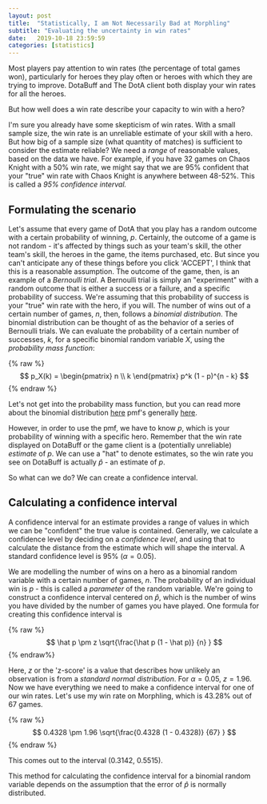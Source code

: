 ```yaml
---
layout: post
title:  "Statistically, I am Not Necessarily Bad at Morphling"
subtitle: "Evaluating the uncertainty in win rates"
date:   2019-10-18 23:59:59
categories: [statistics]
---
```


Most players pay attention to win rates (the percentage of total games won), particularly for heroes they play often or heroes with which they are trying to improve. DotaBuff and The DotA client both display your win rates for all the heroes.

But how well does a win rate describe your capacity to win with a hero?

I'm sure you already have some skepticism of win rates. With a small sample size, the win rate is an unreliable estimate of your skill with a hero. But how big of a sample size (what quantity of matches) is sufficient to consider the estimate reliable? We need a *range* of reasonable values, based on the data we have. For example, if you have 32 games on Chaos Knight with a 50% win rate, we might say that we are 95% confident that your "true" win rate with Chaos Knight is anywhere between 48-52%. This is called a *95% confidence interval.*

## Formulating the scenario
Let's assume that every game of DotA that you play has a random outcome with a certain probability of winning, $p$. Certainly, the outcome of a game is not random - it's affected by things such as your team's skill, the other team's skill, the heroes in the game, the items purchased, etc. But since you can't anticipate any of these things before you click 'ACCEPT', I think that this is a reasonable assumption. The outcome of the game, then, is an example of a *Bernoulli trial*. A Bernoulli trial is simply an "experiment" with a random outcome that is either a success or a failure, and a specific probability of success. We're assuming that this probability of success is your "true" win rate with the hero, if you will. The number of wins out of a certain number of games, $n$, then, follows a *binomial distribution*. The binomial distribution can be thought of as the behavior of a series of Bernoulli trials. We can evaluate the probability of a certain number of successes, $k$, for a specific binomial random variable $X$, using the *probability mass function*:

{% raw %}
$$ p_X(k) = \begin{pmatrix} n \\ k \end{pmatrix} p^k (1 - p)^{n - k} $$
{% endraw %}

Let's not get into the probability mass function, but you can read more about the binomial distribution [here](https://en.wikipedia.org/wiki/Binomial_distribution) pmf's generally [here](https://en.wikipedia.org/wiki/Probability_mass_function).

However, in order to use the pmf, we have to know $p$, which is your probability of winning with a specific hero. Remember that the win rate displayed on DotaBuff or the game client is a (potentially unreliable) *estimate* of $p$. We can use a "hat" to denote estimates, so the win rate you see on DotaBuff is actually $\hat p$ - an estimate of $p$.

So what can we do? We can create a confidence interval.

## Calculating a confidence interval
A confidence interval for an estimate provides a range of values in which we can be "confident" the true value is contained. Generally, we calculate a confidence level by deciding on a *confidence level*, and using that to calculate the distance from the estimate which will shape the interval. A standard confidence level is 95% ($\alpha = 0.05$). 

We are modelling the number of wins on a hero as a binomial random variable with a certain number of games, $n$. The probability of an individual win is $p$ - this is called a *parameter* of the random variable. We're going to construct a confidence interval centered on $\hat p$, which is the number of wins you have divided by the number of games you have played. One formula for creating this confidence interval is

{% raw %}
$$ \hat p \pm z \sqrt{\frac{\hat p (1 - \hat p)} {n} } $$
{% endraw%}

Here, $z$ or the 'z-score' is a value that describes how unlikely an observation is from a *standard normal distribution*. For $\alpha = 0.05$, $z = 1.96$. Now we have everything we need to make a confidence interval for one of our win rates. Let's use my win rate on Morphling, which is 43.28% out of 67 games. 

{% raw %}
$$ 0.4328 \pm 1.96 \sqrt{\frac{0.4328 (1 - 0.4328)} {67} } $$
{% endraw %}

This comes out to the interval (0.3142, 0.5515). 

This method for calculating the confidence interval for a binomial random variable depends on the assumption that the error of $\hat p$ is normally distributed.

